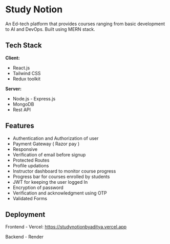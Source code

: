 
#  Study Notion

 An Ed-tech platform that provides courses ranging from basic development to AI and DevOps. Built using MERN stack.
## Tech Stack

**Client:** 
- React.js
- Tailwind CSS
- Redux toolkit

**Server:** 
- Node.js -  Express.js
- MongoDB
- Rest API

## Features

- Authentication and Authorization of user
- Payment Gateway ( Razor pay )
- Responsive
- Verification of email before signup
- Protected Routes 
- Profile updations 
- Instructor dashboard to monitor course progress
- Progress bar for courses enrolled by students
- JWT for keeping the user logged In
- Encryption of password 
- Verification and acknowledgment using OTP
- Validated Forms 


## Deployment

Frontend - Vercel: https://studynotionbyaditya.vercel.app

Backend - Render
